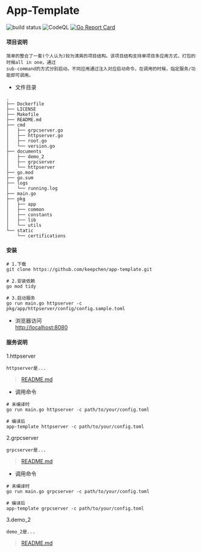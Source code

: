 # App-Template  

![build status](https://github.com/keepchen/app-template/actions/workflows/go.yml/badge.svg) 
![CodeQL](https://github.com/keepchen/app-template/actions/workflows/codeql.yml/badge.svg) 
[![Go Report Card](https://goreportcard.com/badge/github.com/keepchen/app-template)](https://goreportcard.com/report/github.com/keepchen/app-template)

#### 项目说明  

```text
简单的整合了一套(个人认为)较为清爽的项目结构。该项目结构支持单项目多应用方式，打包的时候all in one，通过
sub-command的方式分别启动。不同应用通过注入对应启动命令，在调用的时候，指定服务/功能即可调用。
```

- 文件目录  

```text
.
├── Dockerfile
├── LICENSE
├── Makefile
├── README.md
├── cmd
│   ├── grpcserver.go
│   ├── httpserver.go
│   ├── root.go
│   └── version.go
├── documents
│   ├── demo_2
│   ├── grpcserver
│   └── httpserver
├── go.mod
├── go.sum
├── logs
│   └── running.log
├── main.go
├── pkg
│   ├── app
│   ├── common
│   ├── constants
│   ├── lib
│   └── utils
└── static
    └── certifications
```  

#### 安装

```shell
# 1.下载
git clone https://github.com/keepchen/app-template.git

# 2.安装依赖
go mod tidy

# 3.启动服务
go run main.go httpserver -c pkg/app/httpserver/config/config.sample.toml  
```  

- 浏览器访问  
[http://localhost:8080](http://localhost:8080)

#### 服务说明  

1.httpserver

```text  
httpserver是...
```  

> [README.md](./documents/httpserver/README.md)

- 调用命令

```shell
# 未编译时
go run main.go httpserver -c path/to/your/config.toml

# 编译后
app-template httpserver -c path/to/your/config.toml 
``` 

2.grpcserver

```text  
grpcserver是...
```  

> [README.md](./documents/grpcserver/README.md)

- 调用命令

```shell
# 未编译时
go run main.go grpcserver -c path/to/your/config.toml

# 编译后
app-template grpcserver -c path/to/your/config.toml 
``` 

3.demo_2

```text  
demo_2是...
```  

> [README.md](./documents/demo_2/README.md)